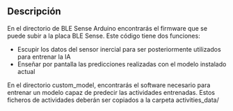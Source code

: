 ## Descripción

En el directorio de BLE Sense Arduino encontrarás el firmware que se puede subir a la placa BLE Sense. Este código tiene dos funciones:

- Escupir los datos del sensor inercial para ser posteriormente utilizados para entrenar la IA
- Enseñar por pantalla las predicciones realizadas con el modelo instalado actual

En el directorio custom_model, encontrarás el software necesario para entrenar un modelo capaz de predecir las actividades entrenadas. Estos ficheros de actividades deberán ser copiados a la carpeta activities_data/
